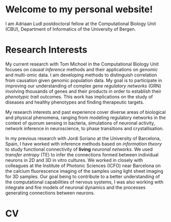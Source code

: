 # Welcome to my personal website!

I am Adriaan Ludl postdoctoral fellow at the Computational Biology Unit (CBU), Department of Informatics of the  University of Bergen.


# Research Interests

My current research with Tom Michoel in the Computational Biology Unit focuses on *causal inference* methods and their applications on *genomic* and multi-omic data. I am developing methods to distinguish correlation from causation given genomic population data. My goal is to participate in improving our understanding of complex *gene regulatory networks* (GRN) involving thousands of genes and their products in order to establish their *phenotypic trait* outcomes. This work has implications on the study of diseases and healthy phenotypes and finding therapeutic targets.

My research interests and past experience cover diverse areas of biological and physical phenomena, ranging from modeling regulatory networks in the context of quorum sensing in bacteria, simulations of neuronal activity, network inference in neuroscience, to phase transitions and crystallisation.

In my previous research with Jordi Soriano at the University of Barcelona, Spain, I have worked with inference methods based on *information theory* to study functional connectivity of **living** *neuronal networks*. We used *transfer entropy* (TE) to infer the connections formed between individual neurons in 2D and 3D in vitro cultures. We worked in closely with colleagues at the Institute of Photonic Sciences (ICFO) near Barcelona on the calcium fluorescence imaging of the samples using light sheet imaging for 3D samples. Our goal being to contribute to a better understanding of the computational capabilities of nervous systems, I was also working with integrate and fire models of neuronal dynamics and the processes generating connections between neurons.

# CV
